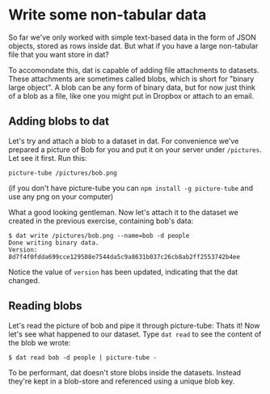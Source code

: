 # Write some non-tabular data

So far we've only worked with simple text-based data in the form of JSON
objects, stored as rows inside dat. But what if you have a large non-tabular
file that you want store in dat?

To accomondate this, dat is capable of adding file attachments to datasets.
These attachments are sometimes called blobs, which is short for "binary large
object". A blob can be any form of binary data, but for now just think
of a blob as a file, like one you might put in Dropbox or attach to an
email.

## Adding blobs to dat

Let's try and attach a blob to a dataset in dat. For convenience we've
prepared a picture of Bob for you and put it on your server under
`/pictures`. Let see it first. Run this:

```
picture-tube /pictures/bob.png
```

(if you don't have picture-tube you can `npm install -g picture-tube` and use any png on your computer)

What a good looking gentleman. Now let's attach it to the dataset we created
in the previous exercise, containing bob's data:

```
$ dat write /pictures/bob.png --name=bob -d people
Done writing binary data.
Version: 8d7f4f0fdda699cce129508e7544da5c9a8631b037c26cb8ab2ff2553742b4ee
```

Notice the value of `version` has been updated, indicating that
the dat changed.

## Reading blobs

Let's read the picture of bob and pipe it through picture-tube:
Thats it! Now let's see what happened to our dataset. Type `dat read`
to see the content of the blob we wrote:

```
$ dat read bob -d people | picture-tube -
```

To be performant, dat doesn't store blobs inside the datasets.
Instead they're kept in a blob-store and referenced using a unique blob key.
